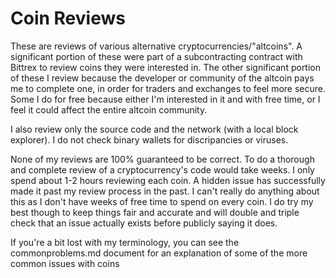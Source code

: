 # Coin Reviews

These are reviews of various alternative cryptocurrencies/"altcoins". A significant portion of these were part of a subcontracting contract with Bittrex to review coins they were interested in. The other significant portion of these I review because the developer or community of the altcoin pays me to complete one, in order for traders and exchanges to feel more secure. Some I do for free because either I'm interested in it and with free time, or I feel it could affect the entire altcoin community. 

I also review only the source code and the network (with a local block explorer). I do not check binary wallets for discripancies or viruses. 

None of my reviews are 100% guaranteed to be correct. To do a thorough and complete review of a cryptocurrency's code would take weeks. I only spend about 1-2 hours reviewing each coin. A hidden issue has successfully made it past my review process in the past. I can't really do anything about this as I don't have weeks of free time to spend on every coin. I do try my best though to keep things fair and accurate and will double and triple check that an issue actually exists before publicly saying it does.

If you're a bit lost with my terminology, you can see the commonproblems.md document for an explanation of some of the more common issues with coins
